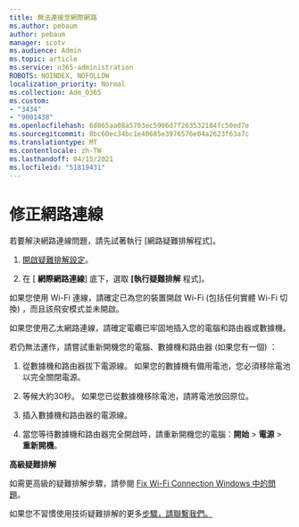 ```yaml
---
title: 無法連接至網際網路
ms.author: pebaum
author: pebaum
manager: scotv
ms.audience: Admin
ms.topic: article
ms.service: o365-administration
ROBOTS: NOINDEX, NOFOLLOW
localization_priority: Normal
ms.collection: Adm_O365
ms.custom:
- "3434"
- "9001438"
ms.openlocfilehash: 6d865aa08a5703ec5906d7f263532184fc50ed7e
ms.sourcegitcommit: 8bc60ec34bc1e40685e3976576e04a2623f63a7c
ms.translationtype: MT
ms.contentlocale: zh-TW
ms.lasthandoff: 04/15/2021
ms.locfileid: "51819431"
---
```

# <a name="fix-network-connection"></a>修正網路連線

若要解決網路連線問題，請先試著執行 [網路疑難排解程式]。 

1. [開啟疑難排解設定](ms-settings:troubleshoot)。

2. 在 [ **網際網路連線**] 底下，選取 **[執行疑難排解** 程式]。

如果您使用 Wi-Fi 連線，請確定已為您的裝置開啟 Wi-Fi (包括任何實體 Wi-Fi 切換) ，而且該飛安模式並未開啟。

如果您使用乙太網路連線，請確定電纜已牢固地插入您的電腦和路由器或數據機。

若仍無法運作，請嘗試重新開機您的電腦、數據機和路由器 (如果您有一個) ：

1. 從數據機和路由器拔下電源線。 如果您的數據機有備用電池，您必須移除電池以完全關閉電源。

2. 等候大約30秒。 如果您已從數據機移除電池，請將電池放回原位。

3. 插入數據機和路由器的電源線。

4. 當您等待數據機和路由器完全開啟時，請重新開機您的電腦：**開始**  >  **電源**  >  **重新開機**。

**高級疑難排解**

如需更高級的疑難排解步驟，請參閱 [Fix Wi-Fi Connection Windows 中的問題](https://support.microsoft.com/help/10741?ocid=SMC10741%2F)。 

如果您不習慣使用技術疑難排解的更多[步驟，請聯繫我們。](https://support.microsoft.com/contactus)
